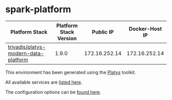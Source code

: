 # spark-platform

| Platform Stack | Platform Stack Version | Public IP | Docker-Host IP
|-------------- |------|------------|------------
| [ trivadis/platys-modern-data-platform ](https://hub.docker.com/repository/docker/trivadis/platys-modern-data-platform) | 1.9.0 | 172.16.252.14 | 172.16.252.14


This environment has been generated using the [Platys](http://github.com/trivadispf/platys) toolkit.

All available services are [listed here](services).

The configuration options can be [found here](configuration).
